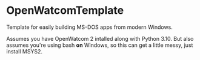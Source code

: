 # OpenWatcomTemplate
 Template for easily building MS-DOS apps from modern Windows.
 
 Assumes you have OpenWatcom 2 intalled along with Python 3.10.
 But also assumes you're using bash **on** Windows, so this can get a little messy, just install MSYS2.
